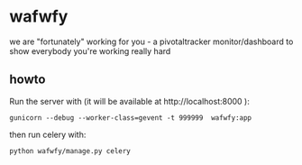 wafwfy
======

we are "fortunately" working for you - a pivotaltracker monitor/dashboard to show everybody you're working really hard


howto
-----

Run the server with (it will be available at http://localhost:8000 ):
     
    gunicorn --debug --worker-class=gevent -t 999999  wafwfy:app

then run celery with:
     
    python wafwfy/manage.py celery